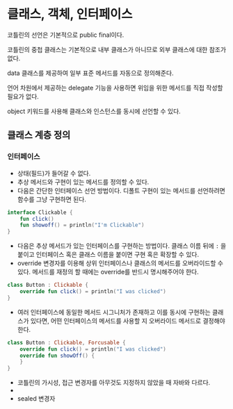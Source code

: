 # 클래스, 객체, 인터페이스



코틀린의 선언은 기본적으로 public final이다.

코틀린의 중첩 클래스는 기본적으로 내부 클래스가 아니므로 외부 클래스에 대한 참조가 없다.

data 클래스를 제공하여 일부 표준 메서드를 자동으로 정의해준다.

언어 차원에서 제공하는 delegate 기능을 사용하면 위임을 위한 메서드를 직접 작성할 필요가 없다.

object 키워드를 사용해 클래스와 인스턴스를 동시에 선언할 수 있다.

## 클래스 계층 정의

### 인터페이스

* 상태(필드)가 들어갈 수 없다.
* 추상 메서드와 구현이 있는 메서드를 정의할 수 있다.
* 다음은 간단한 인터페이스 선언 방법이다. 디폴트 구현이 있는 메서드를 선언하려면 함수를 그냥 구현하면 된다.

```kotlin
interface Clickable {
    fun click()
    fun showoff() = println("I'm Clickable")
}
```

* 다음은 추상 메서드가 있는 인터페이스를 구현하는 방법이다. 클래스 이름 뒤에 `:` 을 붙이고 인터페이스 혹은 클래스 이름을 붙이면 구현 혹은 확장할 수 있다.
* override 변경자를 이용해 상위 인터페이스나 클래스의 메서드를 오버라이드할 수 있다. 메서드를 재정의 할 때에는 override를 반드시 명시해주어야 한다.

```kts
class Button : Clickable {
    override fun click() = println("I was clicked")
}
```

* 여러 인터페이스에 동일한 메서드 시그니처가 존재하고 이를 동시에 구현하는 클래스가 있다면, 어떤 인터페이스의 메서드를 사용할 지 오버라이드 메서드로 결정해야 한다.

```kotlin
class Button : Clickable, Forcusable {
    override fun click() = println("I was clicked")
    override fun showOff() {
    }
}
```





* 코틀린의 가시성, 접근 변경자를 아무것도 지정하지 않았을 때 자바와 다르다.
*
* sealed 변경자





